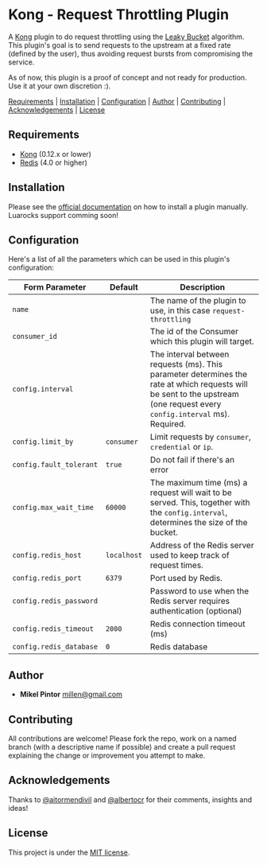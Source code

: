 Kong - Request Throttling Plugin
==============================

A [Kong](https://github.com/Kong/kong) plugin to do request throttling using the [Leaky Bucket](https://en.wikipedia.org/wiki/Leaky_bucket) algorithm. This plugin's goal is to send requests to the upstream at a fixed rate (defined by the user), thus avoiding request bursts from compromising the service.

As of now, this plugin is a proof of concept and not ready for production. Use it at your own discretion :).

[Requirements](#requirements) |
[Installation](#installation) |
[Configuration](#configuration) |
[Author](#author) |
[Contributing](#contributing) |
[Acknowledgements](#acknowledgements) |
[License](#license)

## Requirements

* [Kong](https://konghq.com/) (0.12.x or lower)
* [Redis](https://redis.io/) (4.0 or higher)

## Installation

Please see the [official documentation](https://docs.konghq.com/0.12.x/plugin-development/distribution/#installing-the-plugin) on how to install a plugin manually. Luarocks support comming soon!

## Configuration

Here's a list of all the parameters which can be used in this plugin's configuration:

| Form Parameter          | Default       | Description                                                                                                                                                               |
| -------------           | ------------- | -------------------                                                                                                                                                       |
| `name`                  |               | The name of the plugin to use, in this case `request-throttling`                                                                                                          |
| `consumer_id`           |               | The id of the Consumer which this plugin will target.                                                                                                                     |
| `config.interval`       |               | The interval between requests (ms). This parameter determines the rate at which requests will be sent to the upstream (one request every `config.interval` ms). Required. |
| `config.limit_by`       | `consumer`    | Limit requests by `consumer`, `credential` or `ip`.                                                                                                                       |
| `config.fault_tolerant` | `true`        | Do not fail if there's an error                                                                                                                                           |
| `config.max_wait_time`  | `60000`       | The maximum time (ms) a request will wait to be served. This, together with the `config.interval`, determines the size of the bucket.                                     |
| `config.redis_host`     | `localhost`   | Address of the Redis server used to keep track of request times.                                                                                                          |
| `config.redis_port`     | `6379`        | Port used by Redis.                                                                                                                                                       |
| `config.redis_password` |               | Password to use when the Redis server requires authentication (optional)                                                                                                  |
| `config.redis_timeout`  | `2000`        | Redis connection timeout (ms)                                                                                                                                             |
| `config.redis_database` | `0`           | Redis database                                                                                                                                                            |

## Author

* **Mikel Pintor** <millen@gmail.com>

## Contributing

All contributions are welcome! Please fork the repo, work on a named branch (with a descriptive name if possible) and create a pull request explaining the change or improvement you attempt to make.

## Acknowledgements

Thanks to [@aitormendivil](https://github.com/aitormendivil) and [@albertocr](https://github.com/albertocr) for their comments, insights and ideas!

## License

This project is under the [MIT license](https://github.com/millenc/kong-plugin-request-throttling/blob/master/LICENSE).
